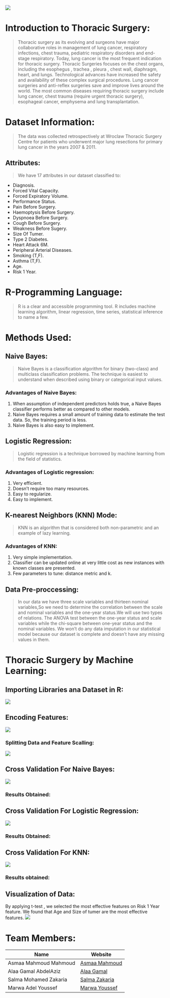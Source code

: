 
![](thoracic.png)
# Introduction to Thoracic Surgery:
>Thoracic surgery as its evolving and surgeons have major collaborative roles in management of lung cancer, respiratory infections, chest trauma, pediatric respiratory disorders and end-stage respiratory. Today, lung cancer is the most frequent indication for thoracic surgery. Thoracic Surgeries focuses on the chest organs, including the esophegus , trachea , pleura , chest wall, diaphragm, heart, and lungs. Technological advances have increased the safety and availability of these complex surgical procedures. Lung cancer surgeries and anti-reflex surgeries save and improve lives around the world. The most common diseases requiring thoracic surgery include lung cancer, chest trauma (require urgent thoracic surgery), esophageal cancer, emphysema and lung transplantation.
# Dataset Information:
>The data was collected retrospectively at Wroclaw Thoracic Surgery Centre for patients who underwent major lung resections for primary lung cancer in the years 2007 & 2011. 
## Attributes: 
>We have 17 attributes in our dataset classified to:
* Diagnosis. 
* Forced Vital Capacity.
* Forced Expiratory Volume.
* Performance Status.
* Pain Before Surgery. 
* Haemoptysis Before Surgery.
* Dyspnoea Before Surgery. 
* Cough Before Surgery. 
* Weakness Before Sugery. 
* Size Of Tumer.
* Type 2 Diabetes. 
* Heart Attack 6M. 
* Peripheral Arterial Diseases.
* Smoking (T,F).
* Asthma (T,F).
* Age.
* Risk 1 Year.
# R-Programming Language:
>R is a clear and accessible programming tool. R includes machine learning algorithm, linear regression, time series, statistical inference to name a few.
# Methods Used:
## Naive Bayes:
>Naive Bayes is a classification algorithm for binary (two-class) and multiclass classification problems. The technique is easiest to understand when described using binary or categorical input values.
### Advantages of Naive Bayes:
1. When assumption of independent predictors holds true, a Naive Bayes
classifier performs better as compared to other models.
2. Naive Bayes requires a small amount of training data to estimate the
test data. So, the training period is less.
3. Naive Bayes is also easy to implement.


## Logistic Regression:
>Logistic regression is a technique borrowed by machine learning from the
field of statistics.
### Advantages of Logistic regression:
1. Very efficient.
2. Doesn’t require too many resources.
3. Easy to regularize.
4. Easy to implement.
## K-nearest Neighbors (KNN) Mode:
>KNN is an algorithm that is considered both non-parametric and an example of lazy learning.
### Advantages of KNN:
1. Very simple implementation.
2. Classifier can be updated online at very little cost as new instances with known classes are presented.
3. Few parameters to tune: distance metric and k.
## Data Pre-proccessing:
>In our data we have three scale variables and thirteen nominal variables,So we need to determine the correlation between the scale and nominal variables and the one-year status.We will use two types of relations. The ANOVA test between the one-year status and scale variables while the chi-square between one-year status and the nominal variables.
>We won’t do any data imputation in our statistical model
because our dataset is complete and doesn’t have any missing values in them.
# Thoracic Surgery by Machine Learning:
## Importing Libraries ana Dataset in R:
![](libdataset.PNG)
## Encoding Features:
![](encoding.PNG)

### Splitting Data and Feature Scalling:
![](split.PNG)


## Cross Validation For Naive Bayes:
![](cvnaive.PNG)

### Results Obtained: 

## Cross Validation For Logistic Regression:
![](cvlogistic.PNG)

 ### Results Obtained: 



## Cross Validation For KNN:
![](cvknn.PNG)

### Results obtained: 




## Visualization of Data:
By applying t-test , we selected the most effective features on Risk 1 Year feature. We found that Age and Size of tumer are the most effective features. 
![](visualization.PNG)












# Team Members:
| Name | Website |
| ----------- | ----------- |
| Asmaa Mahmoud Mahmoud | [Asmaa Mahmoud ](https://asmaamahmoud12.github.io/Asmaa-Mahmoud/) |
| Alaa Gamal AbdelAziz |  [Alaa Gamal ](https://alaagamal98.github.io/AlaaGamal/) |
| Salma Mohamed Zakaria |  [Salma Zakaria ](https://salmazakariia.github.io/Salma-Zakaria/) |
| Marwa Adel Youssef  |  [Marwa Youssef ](https://marwaayosiif.github.io/MarwaYoussef/) |
